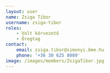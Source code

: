 ```yaml
---
layout: user
name: Zsiga Tibor
username: zsiga-tibor
roles:
    - Volt körvezető
    - Öregtag
contact:
    email: zsiga.tibor@simonyi.bme.hu
    phone: '+36 30 625 8089'
image: /images/members/ZsigaTibor.jpg
---
```

